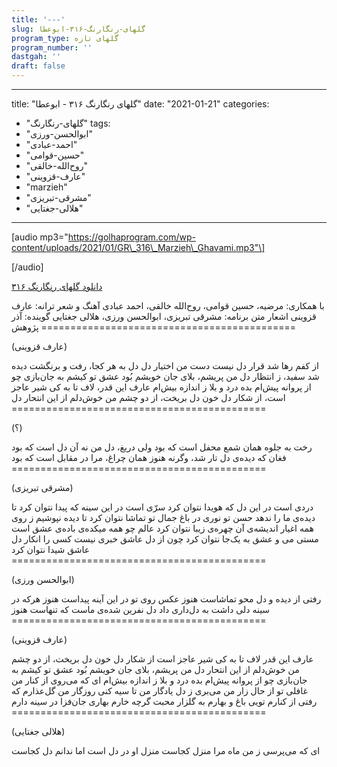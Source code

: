```yaml
---
title: '---'
slug: گلهای-رنگارنگ-۳۱۶-ابوعطا
program_type: گلهای تازه
program_number: ''
dastgah: ''
draft: false
---
```


---
title: "گلهای رنگارنگ ۳۱۶ - ابوعطا"
date: "2021-01-21"
categories: 
  - "گلهای-رنگارنگ"
tags: 
  - "ابوالحسن-ورزی"
  - "احمد-عبادی"
  - "حسین-قوامی"
  - "روح‌الله-خالقی"
  - "عارف-قزوینی"
  - "marzieh"
  - "مشرقی-تبریزی"
  - "هلالی-جغتایی"
---

\[audio mp3="https://golhaprogram.com/wp-content/uploads/2021/01/GR\_316\_Marzieh\_Ghavami.mp3"\]

\[/audio\]

[دانلود گلهای رنگارنگ ۳۱۶](https://golhaprogram.com/wp-content/uploads/2021/01/GR_316_Marzieh_Ghavami.mp3)

با همکاری: مرضیه، حسین قوامی، روح‌الله خالقی، احمد عبادی آهنگ و شعر ترانه: عارف قزوینی اشعار متن برنامه: مشرقی تبریزی، ابوالحسن ورزی، هلالی جغتایی گوینده: آذر پژوهش ============================================

(عارف قزوینی)

از کفم رها شد قرار دل نیست دست من اختیار دل دل به هر کجا، رفت و برنگشت دیده شد سفید، ز انتظار دل من پریشم، بلای جان خویشم بُود عشق تو کیشم به جان‌بازی چو از پروانه پیش‌ام بده درد و بلا ز اندازه بیش‌ام عارف این قدر، لاف تا به کی شیر عاجز است، از شکار دل خون دل بریخت، از دو چشم من خوش‌دلم از این انتحار دل ============================================

(؟)

رخت به جلوه همان شمع محفل است که بود ولی دریغ، دل من نه آن دل است که بود فغان که دیده‌ی دل تار شد، وگرنه هنوز همان چراغ، مرا در مقابل است که بود ============================================

(مشرقی تبریزی)

دردی است در این دل که هویدا نتوان کرد سرّی است در این سینه که پیدا نتوان کرد تا دیده‌ی ما را ندهد حسن تو نوری در باغ جمال تو تماشا نتوان کرد تا دیده نپوشیم ز روی همه اغیار اندیشه‌ی آن چهره‌ی زیبا نتوان کرد عالم چو همه میکده‌ی باده‌ی عشق است مستی می و عشق به یک‌جا نتوان کرد چون از دل عاشق خبری نیست کسی را انکار دل عاشق شیدا نتوان کرد ============================================

(ابوالحسن ورزی)

رفتی از دیده و دل محو تماشاست هنوز عكس روی تو در این آینه پیداست هنوز هرکه در سینه دلی داشت به دل‌داری داد دل نفرین شده‌ی ماست که تنهاست هنوز ============================================

(عارف قزوینی)

عارف این قدر لاف تا به کی شیر عاجز است از شکار دل خون دل بریخت، از دو چشم من خوش‌دلم از این انتحار دل من پریشم، بلای جان خویشم بُود عشق تو کیشم به جان‌بازی چو از پروانه پیش‌ام بده درد و بلا ز اندازه بیش‌ام ای که می‌روی از کنار من غافلی تو از حال زار من می‌بری ز دل یادگار من تا سیه کنی روزگار من گل‌عذارم که رفتی از کنارم تویی باغ و بهارم به گلزار محبت گرچه خارم بهاری جان‌فزا در سینه دارم ============================================

(هلالی جغتایی)

ای که می‌پرسی ز من ماه مرا منزل کجاست منزل او در دل است اما ندانم دل کجاست
